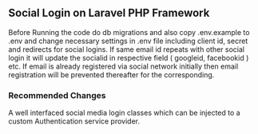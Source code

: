 ## Social Login on Laravel PHP Framework

Before Running the code do db migrations and also copy .env.example to .env and change necessary settings in .env file including client id, secret and redirects for social logins.
If same email id repeats with other social login it will update the socialid in respective field ( googleid, facebookid ) etc.
If email is already registered via social network initially then email registration will be prevented thereafter for the corresponding.

### Recommended Changes
A well interfaced social media login classes which can be injected to a custom Authentication service provider.
